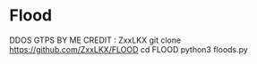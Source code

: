 # Flood
DDOS GTPS BY ME CREDIT : ZxxLKX
git clone https://github.com/ZxxLKX/FLOOD
cd FLOOD
python3 floods.py
